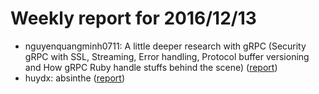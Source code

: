 # Weekly report for 2016/12/13
- nguyenquangminh0711: A little deeper research with gRPC (Security gRPC with SSL, Streaming, Error handling, Protocol buffer versioning and How gRPC Ruby handle stuffs behind the scene) ([report](https://github.com/nguyenquangminh0711/til/blob/master/research-grpc.md))
- huydx: absinthe ([report](https://gist.github.com/huydx/a73428c766ece11be08464eb866c41ea))

